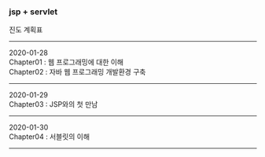 ### jsp + servlet

진도 계획표
  
---  
  
2020-01-28  
Chapter01 : 웹 프로그래밍에 대한 이해  
Chapter02 : 자바 웹 프로그래밍 개발환경 구축  
  
---   
  
2020-01-29  
Chapter03 : JSP와의 첫 만남  
  
---   
  
2020-01-30  
Chapter04 : 서블릿의 이해  
  
---
